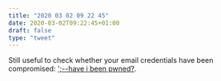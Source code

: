 ```yaml
---
title: "2020 03 02 09 22 45"
date: 2020-03-02T09:22:45+01:00
draft: false
type: "tweet"
---
```

Still useful to check whether your email credentials have been compromised: [';--have i been pwned?](https://haveibeenpwned.com).
